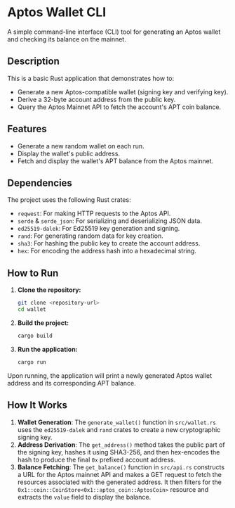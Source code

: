 # Aptos Wallet CLI

A simple command-line interface (CLI) tool for generating an Aptos wallet and checking its balance on the mainnet.

## Description

This is a basic Rust application that demonstrates how to:
-   Generate a new Aptos-compatible wallet (signing key and verifying key).
-   Derive a 32-byte account address from the public key.
-   Query the Aptos Mainnet API to fetch the account's APT coin balance.

## Features

-   Generate a new random wallet on each run.
-   Display the wallet's public address.
-   Fetch and display the wallet's APT balance from the Aptos mainnet.

## Dependencies

The project uses the following Rust crates:

-   `reqwest`: For making HTTP requests to the Aptos API.
-   `serde` & `serde_json`: For serializing and deserializing JSON data.
-   `ed25519-dalek`: For Ed25519 key generation and signing.
-   `rand`: For generating random data for key creation.
-   `sha3`: For hashing the public key to create the account address.
-   `hex`: For encoding the address hash into a hexadecimal string.

## How to Run

1.  **Clone the repository:**
    ```bash
    git clone <repository-url>
    cd wallet
    ```

2.  **Build the project:**
    ```bash
    cargo build
    ```

3.  **Run the application:**
    ```bash
    cargo run
    ```

Upon running, the application will print a newly generated Aptos wallet address and its corresponding APT balance.

## How It Works

1.  **Wallet Generation**: The `generate_wallet()` function in `src/wallet.rs` uses the `ed25519-dalek` and `rand` crates to create a new cryptographic signing key.
2.  **Address Derivation**: The `get_address()` method takes the public part of the signing key, hashes it using SHA3-256, and then hex-encodes the hash to produce the final `0x` prefixed account address.
3.  **Balance Fetching**: The `get_balance()` function in `src/api.rs` constructs a URL for the Aptos mainnet API and makes a GET request to fetch the resources associated with the generated address. It then filters for the `0x1::coin::CoinStore<0x1::aptos_coin::AptosCoin>` resource and extracts the `value` field to display the balance.
